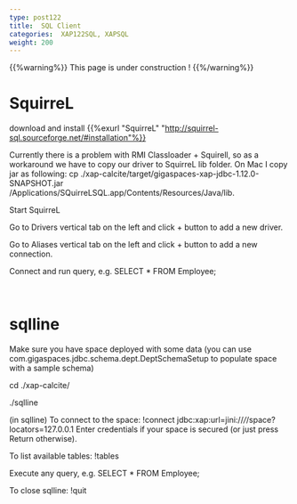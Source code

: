 ```yaml
---
type: post122
title:  SQL Client
categories:  XAP122SQL, XAPSQL
weight: 200
---
```


{{%warning%}}
This page is under construction !
{{%/warning%}}
 

 
# SquirreL


download and install {{%exurl "SquirreL" "http://squirrel-sql.sourceforge.net/#installation"%}}

Currently there is a problem with RMI Classloader + Squirell, so as a workaround we have to copy our driver to SquirreL lib folder. On Mac I copy jar as following: cp ./xap-calcite/target/gigaspaces-xap-jdbc-1.12.0-SNAPSHOT.jar /Applications/SQuirreLSQL.app/Contents/Resources/Java/lib.

Start SquirreL

Go to Drivers vertical tab on the left and click + button to add a new driver.

Go to Aliases vertical tab on the left and click + button to add a new connection.

Connect and run query, e.g. SELECT * FROM Employee;



<br>

# sqlline

Make sure you have space deployed with some data (you can use com.gigaspaces.jdbc.schema.dept.DeptSchemaSetup to populate space with a sample schema)

cd ./xap-calcite/

./sqlline

(in sqlline) To connect to the space: !connect jdbc:xap:url=jini://*/*/space?locators=127.0.0.1 Enter credentials if your space is secured (or just press Return otherwise).

To list available tables: !tables

Execute any query, e.g. SELECT * FROM Employee;

To close sqlline: !quit

